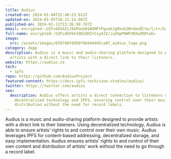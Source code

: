 ```yaml
---
title: Audius
created-on: 2024-01-04T22:40:23.912Z
updated-on: 2024-01-05T16:11:14.607Z
published-on: 2024-01-11T13:26:59.787Z
email: encrypted::U2FsdGVkX1/6bPUuUH1W5MFtPgswkJg9kxb2N+GmxBlYw/l/c+/GacfyKx7f5Zqn
full-name: encrypted::U2FsdGVkX19KZdDZ+CsyAJZ/iuXXpP0WFURXwIRDtaE=
image:
  src: /assets/images/659746fdd59f6b944d45ca8f_audius_logo.png
category: dapp
description: Audius is a music and audio-sharing platform designed to provide
  artists with a direct link to their listeners.
website: https://audius.co
tech:
  - ipfs
repo: https://github.com/AudiusProject
featured-content: https://docs.ipfs.tech/case-studies/audius/
twitter: https://twitter.com/audius
seo:
  description: Audius offers artists a direct connection to listeners using
    decentralized technology and IPFS, ensuring control over their music and
    distribution without the need for record labels.
---
```


Audius is a music and audio-sharing platform designed to provide artists with a direct link to their listeners. Using decentralized technology, Audius is able to ensure artists’ rights to and control over their own music. Audius leverages IPFS for content-based addressing, decentralized storage, and easy implementation. Audius ensures artists’ rights to and control of their own content and distribution of artists' work without the need to go through a record label.
